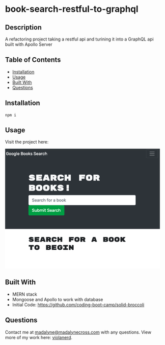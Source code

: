 # book-search-restful-to-graphql

## Description 
A refactoring project taking a restful api and turining it into a GraphQL api built with Apollo Server

## Table of Contents
* [Installation](#installation)
* [Usage](#usage)
* [Built With](#built-with)
* [Questions](#questions)

## Installation
~~~
npm i
~~~
## Usage

Visit the project here: 

![](./ScreenShot.png)

## Built With
* MERN stack
* Mongoose and Apollo to work with database 
* Initial Code: https://github.com/coding-boot-camp/solid-broccoli


## Questions

Contact me at madalyne@madalynecross.com with any questions. View more of my work here: [violanerd](https://github.com/violanerd).